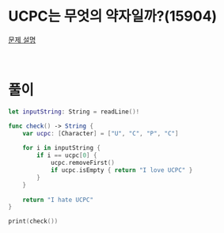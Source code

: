 # UCPC는 무엇의 약자일까?(15904)
[문제 설명](https://www.acmicpc.net/problem/15904)

<br/>

# 풀이
```swift
let inputString: String = readLine()!

func check() -> String {
    var ucpc: [Character] = ["U", "C", "P", "C"]
    
    for i in inputString {
        if i == ucpc[0] {
            ucpc.removeFirst()
            if ucpc.isEmpty { return "I love UCPC" }
        }
    }
    
    return "I hate UCPC"
}

print(check())
```
